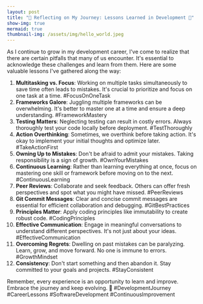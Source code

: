 ```yaml
---
layout: post
title: "🚀 Reflecting on My Journey: Lessons Learned in Development 🚀"
show-img: true
mermaid: true
thumbnail-img: /assets/img/hello_world.jpeg
---
```


As I continue to grow in my development career, I've come to realize that there are certain pitfalls that many of us encounter. It's essential to acknowledge these challenges and learn from them. Here are some valuable lessons I've gathered along the way:

1. **Multitasking vs. Focus**: Working on multiple tasks simultaneously to save time often leads to mistakes. It's crucial to prioritize and focus on one task at a time. #FocusOnOneTask
2. **Frameworks Galore**: Juggling multiple frameworks can be overwhelming. It's better to master one at a time and ensure a deep understanding. #FrameworkMastery
3. **Testing Matters**: Neglecting testing can result in costly errors. Always thoroughly test your code locally before deployment. #TestThoroughly
4. **Action Overthinking**: Sometimes, we overthink before taking action. It's okay to implement your initial thoughts and optimize later. #TakeActionFirst
5. **Owning Up to Mistakes**: Don't be afraid to admit your mistakes. Taking responsibility is a sign of growth. #OwnYourMistakes
6. **Continuous Learning**: Rather than learning everything at once, focus on mastering one skill or framework before moving on to the next. #ContinuousLearning
7. **Peer Reviews**: Collaborate and seek feedback. Others can offer fresh perspectives and spot what you might have missed. #PeerReviews
8. **Git Commit Messages**: Clear and concise commit messages are essential for efficient collaboration and debugging. #GitBestPractices
9. **Principles Matter**: Apply coding principles like immutability to create robust code. #CodingPrinciples
10. **Effective Communication**: Engage in meaningful conversations to understand different perspectives. It's not just about your ideas. #EffectiveCommunication
11. **Overcoming Regrets**: Dwelling on past mistakes can be paralyzing. Learn, grow, and move forward. No one is immune to errors. #GrowthMindset
12. **Consistency**: Don't start something and then abandon it. Stay committed to your goals and projects. #StayConsistent

Remember, every experience is an opportunity to learn and improve. Embrace the journey and keep evolving. 💪 #DevelopmentJourney #CareerLessons #SoftwareDevelopment #ContinuousImprovement